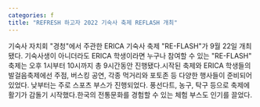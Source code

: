 ```yaml
---
categories: f
title: "REFRESH 하고자 2022 기숙사 축제 REFLASH 개최"
---
```

기숙사 자치회 "경청"에서 주관한 ERICA 기숙사 축제 "RE-FLASH"가 9월 22일 개최됐다. 기숙사생이 아니더라도 ERICA 학생이라면 누구나 참여할 수 있는 "RE-FLASH" 축제는 오후 1시부터 10시까지 총 9시간동안 진행됐다.시작된 축제와 ERICA 학생들의 발걸음축제에선 주점, 버스킹 공연, 각종 먹거리와 포토존 등 다양한 행사들이 준비되어 있었다. 낮부터는 주로 스포츠 부스가 진행되었다. 풍선다트, 농구, 탁구 등으로 축제에 활기가 감돌기 시작했다.한국의 전통문화를 경험할 수 있는 체험 부스도 인기를 끌었다.